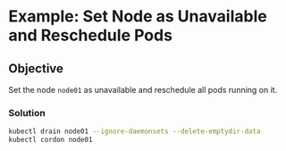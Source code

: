 # Example: Set Node as Unavailable and Reschedule Pods

## Objective
Set the node `node01` as unavailable and reschedule all pods running on it.

### Solution
```bash
kubectl drain node01 --ignore-daemonsets --delete-emptydir-data
kubectl cordon node01
```
